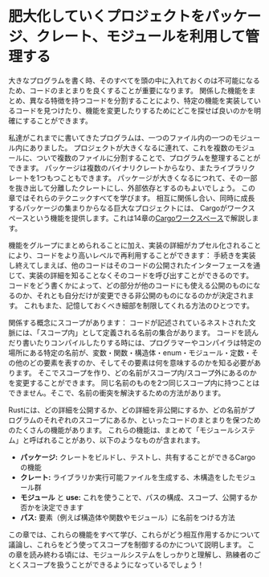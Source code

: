 <!--
# Managing Growing Projects with Packages, Crates, and Modules
-->
# 肥大化していくプロジェクトをパッケージ、クレート、モジュールを利用して管理する

<!--
As you write large programs, organizing your code will be important because
keeping track of your entire program in your head will become impossible. By
grouping related functionality and separating code with distinct features,
you’ll clarify where to find code that implements a particular feature and
where to go to change how a feature works.
-->
大きなプログラムを書く時、そのすべてを頭の中に入れておくのは不可能になるため、コードのまとまりを良くすることが重要になります。
関係した機能をまとめ、異なる特徴を持つコードを分割することにより、特定の機能を実装しているコードを見つけたり、機能を変更したりするためにどこを探せば良いのかを明確にすることができます。

<!--
The programs we’ve written so far have been in one module in one file. As a
project grows, you can organize code by splitting it into multiple modules and
then multiple files. A package can contain multiple binary crates and
optionally one library crate. As a package grows, you can extract parts into
separate crates that become external dependencies. This chapter covers all
these techniques. For very large projects of a set of interrelated packages
that evolve together, Cargo provides workspaces, which we’ll cover in the
[“Cargo Workspaces”][workspaces] section in Chapter 14.
-->
私達がこれまでに書いてきたプログラムは、一つのファイル内の一つのモジュール内にありました。
プロジェクトが大きくなるに連れて、これを複数のモジュールに、ついで複数のファイルに分割することで、プログラムを整理することができます。
パッケージは複数のバイナリクレートからなり、またライブラリクレートを1つもつこともできます。
パッケージが大きくなるにつれて、その一部を抜き出して分離したクレートにし、外部依存とするのもよいでしょう。
この章ではそれらのテクニックすべてを学びます。
相互に関係し合い、同時に成長するパッケージの集まりからなる巨大なプロジェクトには、
Cargoがワークスペースという機能を提供します。これは14章の[Cargoワークスペース][workspaces]<!-- ignore -->で解説します。

<!--
In addition to grouping functionality, encapsulating implementation details
lets you reuse code at a higher level: once you’ve implemented an operation,
other code can call that code via the code’s public interface without knowing
how the implementation works. The way you write code defines which parts are
public for other code to use and which parts are private implementation details
that you reserve the right to change. This is another way to limit the amount
of detail you have to keep in your head.
-->
機能をグループにまとめられることに加え、実装の詳細がカプセル化されることにより、コードをより高いレベルで再利用することができます：
手続きを実装し終えてしまえば、他のコードはそのコードの公開されたインターフェースを通じて、実装の詳細を知ることなくそのコードを呼び出すことができるのです。
コードをどう書くかによって、どの部分が他のコードにも使える公開のものになるのか、それとも自分だけが変更できる非公開のものになるのかが決定されます。
これもまた、記憶しておくべき細部を制限してくれる方法のひとつです。

<!--
A related concept is scope: the nested context in which code is written has a
set of names that are defined as “in scope.” When reading, writing, and
compiling code, programmers and compilers need to know whether a particular
name at a particular spot refers to a variable, function, struct, enum, module,
constant, or other item and what that item means. You can create scopes and
change which names are in or out of scope. You can’t have two items with the
same name in the same scope; tools are available to resolve name conflicts.
-->
関係する概念にスコープがあります：
コードが記述されているネストされた文脈には、「スコープ内」として定義される名前の集合があります。
コードを読んだり書いたりコンパイルしたりする時には、プログラマーやコンパイラは特定の場所にある特定の名前が、変数・関数・構造体・enum・モジュール・定数・その他のどの要素を表すのか、そしてその要素は何を意味するのかを知る必要があります。
そこでスコープを作り、どの名前がスコープ内/スコープ外にあるのかを変更することができます。
同じ名前のものを2つ同じスコープ内に持つことはできません。そこで、名前の衝突を解決するための方法があります。

<!--
Rust has a number of features that allow you to manage your code’s
organization, including which details are exposed, which details are private,
and what names are in each scope in your programs. These features, sometimes
collectively referred to as the *module system*, include:
-->
Rustには、どの詳細を公開するか、どの詳細を非公開にするか、どの名前がプログラムのそれぞれのスコープにあるか、といったコードのまとまりを保つためのたくさんの機能があります。
これらの機能は、まとめて「モジュールシステム」と呼ばれることがあり、以下のようなものが含まれます。

<!--
* **Packages:** A Cargo feature that lets you build, test, and share crates
* **Crates:** A tree of modules that produces a library or executable
* **Modules** and **use:** Let you control the organization, scope, and
  privacy of paths
* **Paths:** A way of naming an item, such as a struct, function, or module
-->
* **パッケージ:** クレートをビルドし、テストし、共有することができるCargoの機能
* **クレート:** ライブラリか実行可能ファイルを生成する、木構造をしたモジュール群
* **モジュール** と **use:** これを使うことで、パスの構成、スコープ、公開するか否かを決定できます
* **パス:** 要素（例えば構造体や関数やモジュール）に名前をつける方法

<!--
In this chapter, we’ll cover all these features, discuss how they interact, and
explain how to use them to manage scope. By the end, you should have a solid
understanding of the module system and be able to work with scopes like a pro!
-->
この章では、これらの機能をすべて学び、これらがどう相互作用するかについて議論し、これらをどう使ってスコープを制御するのかについて説明します。
この章を読み終わる頃には、モジュールシステムをしっかりと理解し、熟練者のごとくスコープを扱うことができるようになっているでしょう！

[workspaces]: ch14-03-cargo-workspaces.html
